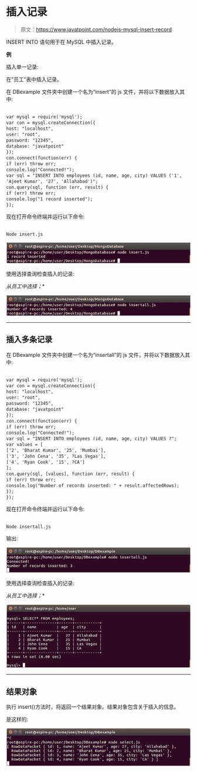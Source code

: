 # 插入记录

> 原文：<https://www.javatpoint.com/nodejs-mysql-insert-record>

INSERT INTO 语句用于在 MySQL 中插入记录。

**例**

插入单一记录:

在“员工”表中插入记录。

在 DBexample 文件夹中创建一个名为“insert”的 js 文件，并将以下数据放入其中:

```

var mysql = require('mysql');
var con = mysql.createConnection({
host: "localhost",
user: "root",
password: "12345",
database: "javatpoint"
});
con.connect(function(err) {
if (err) throw err;
console.log("Connected!");
var sql = "INSERT INTO employees (id, name, age, city) VALUES ('1', 'Ajeet Kumar', '27', 'Allahabad')";
con.query(sql, function (err, result) {
if (err) throw err;
console.log("1 record inserted");
});

```

现在打开命令终端并运行以下命令:

```

Node insert.js

```

![Node.js insert record 1](img/8886386b5d820b5ce81477c5992b09b3.png)

使用选择查询检查插入的记录:

**从员工中选择*；**

![Node.js insert record 2](img/9a6d77c4c8170c140d4096598028e88e.png)

* * *

## 插入多条记录

在 DBexample 文件夹中创建一个名为“insertall”的 js 文件，并将以下数据放入其中:

```

var mysql = require('mysql');
var con = mysql.createConnection({
host: "localhost",
user: "root",
password: "12345",
database: "javatpoint"
});
con.connect(function(err) {
if (err) throw err;
console.log("Connected!");
var sql = "INSERT INTO employees (id, name, age, city) VALUES ?";
var values = [
['2', 'Bharat Kumar', '25', 'Mumbai'],
['3', 'John Cena', '35', ?Las Vegas'],
['4', 'Ryan Cook', '15', ?CA']
];
con.query(sql, [values], function (err, result) {
if (err) throw err;
console.log("Number of records inserted: " + result.affectedRows);
});
});

```

现在打开命令终端并运行以下命令:

```

Node insertall.js

```

输出:

![Node.js insert record 3](img/bc86494c99cd4a9d1b9c93c61ed99745.png)

使用选择查询检查插入的记录:

**从员工中选择*；**

![Node.js insert record 4](img/7aca6b78c296864e064fdf7887f7e7fa.png)

* * *

## 结果对象

执行 insert()方法时，将返回一个结果对象。结果对象包含关于插入的信息。

是这样的:

![Node.js insert record 5](img/ef20e2540b70d5b104876896abbdaa84.png)
